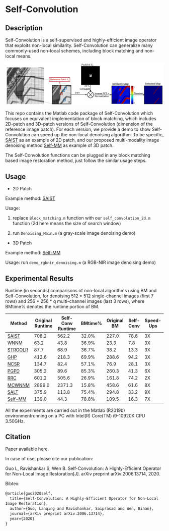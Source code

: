 # Self-Convolution

Description
-----

Self-Convolution is a self-supervised and highly-efficient image operator that exploits non-local similarity. Self-Convolution can generalize many commonly-used non-local schemes, including block matching and non-local means. 

![avatar](self-conv.png)

This repo contains the Matlab code package of Self-Convolution which focuses on equivalent  implementation of block matching, which includes 2D-patch and 3D-patch versions of Self-Convolution (dimension of the reference image patch). For each version, we provide a demo to show Self-Convolution can speed up the non-local denoising algorithm. To be specific, [SAIST](http://see.xidian.edu.cn/faculty/wsdong/Papers/Journal/TIP_LASSC.pdf) as an example of 2D patch, and our proposed multi-modality image denoising method [Self-MM](https://arxiv.org/abs/2006.13714) as example of 3D patch. 

The Self-Convolution functions can be plugged in any block matching based image restoration method, just follow the similar usage steps.

Usage
-----
* 2D Patch

Example method: [SAIST](http://see.xidian.edu.cn/faculty/wsdong/Papers/Journal/TIP_LASSC.pdf)

Usage: 

1. replace `Block_matching.m` function with our `self_convolution_2d.m` function (2d here means the size of search window)

2. run `Denoising_Main.m` (a gray-scale image denoising demo)

* 3D Patch

Example method: [Self-MM](https://arxiv.org/abs/2006.13714)

Usage: run `demo_rgbnir_denoising.m` (a RGB-NIR image denoising demo)

Experimental Results
-----
Runtime (in seconds) comparisons of non-local algorithms using BM and Self-Convolution, for denoising 512 * 512 single-channel images (first 7 rows) and 256 * 256 * q multi-channel images  (last 3 rows), where BMtime\% denotes the runtime portion of BM.

|  Method   | Original Runtime | Self-Conv Runtime | BMtime\% |Original BM | Self-Conv | Speed-Ups|
|  ----  | ----  | ----  | ----  | ----  | ----  | ----  |
| [SAIST](http://see.xidian.edu.cn/faculty/wsdong/Papers/Journal/TIP_LASSC.pdf) | 708.2 | 562.2 | 32.0\% |227.0 |78.6 |3X |
| [WNNM](https://ieeexplore.ieee.org/document/6909762) | 63.2 | 43.8 | 36.9\% | 23.3 |7.8| 3X |
| [STROOLR](http://ieeexplore.ieee.org/abstract/document/7952566/) | 87.7 | 68.9 | 36.7\% | 38.2 | 13.3 | 3X |
| [GHP](https://www.cv-foundation.org/openaccess/content_cvpr_2013/papers/Zuo_Texture_Enhanced_Image_2013_CVPR_paper.pdf)|  412.6 | 218.3 |69.9\% |288.6 |94.2 |3X|
| [NCSR](http://www4.comp.polyu.edu.hk/~cslzhang/paper/NCSR_TIP_final.pdf) |  134.7 | 82.4 | 57.1\% | 76.9 | 28.1 | 3X |
| [PGPD](http://www4.comp.polyu.edu.hk/~cslzhang/paper/PGPD.pdf) |  305.2 | 89.6 | 85.3\%| 260.3  | 41.3 | 6X|
| [RRC](https://arxiv.org/abs/1807.02504)  | 601.2 | 505.6 | 26.9\%| 161.8  | 74.2 | 2X |
| [MCWNNM](http://www4.comp.polyu.edu.hk/~csjunxu/paper/MCWNNM.pdf) | 2899.0 | 2371.3 | 15.8\%| 458.6  | 61.6 | 8X |
|[SALT](http://transformlearning.csl.illinois.edu/assets/Bihan/ConferencePapers/BihanICCV2017salt.pdf) | 375.9 |113.8 |75.4\% |294.8  |33.2 |9X|
| [Self-MM](https://arxiv.org/abs/2006.13714) |139.0| 44.3 |78.8\% |109.5 |16.3 |7X|

All the experiments are carried out in the Matlab (R2019b) environmentrunning on a PC with Intel(R) Core(TM) i9-10920K CPU 3.50GHz.

Citation
-----
Paper available [here](https://arxiv.org/abs/2006.13714). 

In case of use, please cite our publication:

Guo L, Ravishankar S, Wen B. Self-Convolution: A Highly-Efficient Operator for Non-Local Image Restoration[J]. arXiv preprint arXiv:2006.13714, 2020.

Bibtex:
```
@article{guo2020self,
  title={Self-Convolution: A Highly-Efficient Operator for Non-Local Image Restoration},
  author={Guo, Lanqing and Ravishankar, Saiprasad and Wen, Bihan},
  journal={arXiv preprint arXiv:2006.13714},
  year={2020}
}
```
